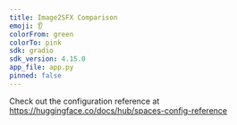 ```yaml
---
title: Image2SFX Comparison
emoji: 👂
colorFrom: green
colorTo: pink
sdk: gradio
sdk_version: 4.15.0
app_file: app.py
pinned: false
---
```


Check out the configuration reference at https://huggingface.co/docs/hub/spaces-config-reference
